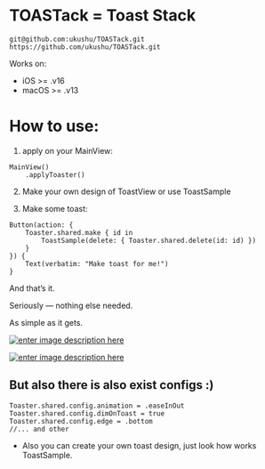 # TOASTack = Toast Stack

```
git@github.com:ukushu/TOASTack.git
https://github.com/ukushu/TOASTack.git
```

Works on:
* iOS >= .v16
* macOS >= .v13


# How to use:
1) apply on your MainView:
```
MainView()
    .applyToaster()
```

2) Make your own design of ToastView or use ToastSample

3) Make some toast:
```
Button(action: {
    Toaster.shared.make { id in
        ToastSample(delete: { Toaster.shared.delete(id: id) })
    }
}) {
    Text(verbatim: "Make toast for me!")
}
```

And that’s it.

Seriously — nothing else needed.

As simple as it gets.


[![enter image description here][1]][1]

[![enter image description here][2]][2]


  



## But also there is also exist configs :)

```
Toaster.shared.config.animation = .easeInOut
Toaster.shared.config.dimOnToast = true
Toaster.shared.config.edge = .bottom
//... and other
```

* Also you can create your own toast design, just look how works ToastSample.



[1]: https://i.sstatic.net/wJLOGVY8.gif
[2]: https://i.sstatic.net/V0d4C4It.gif
